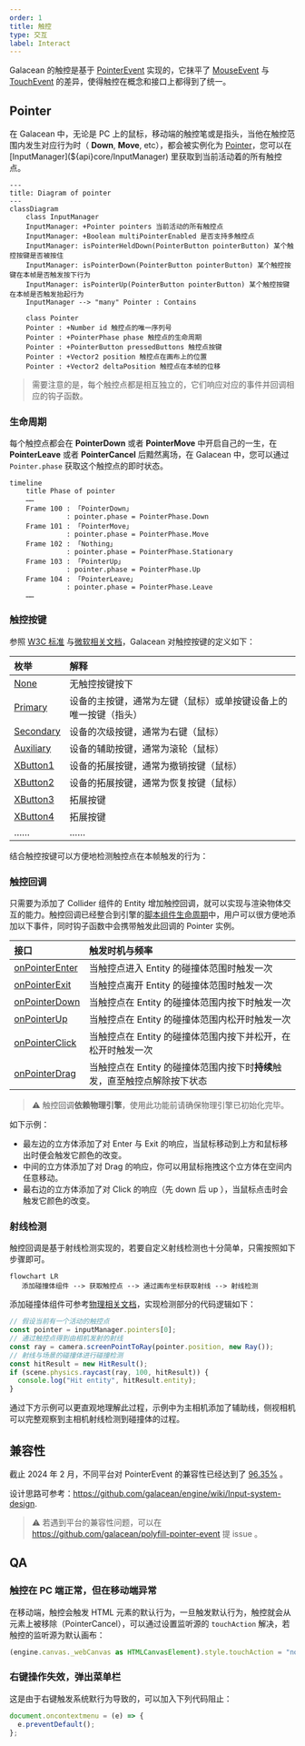 ```yaml
---
order: 1
title: 触控
type: 交互
label: Interact
---
```


Galacean 的触控是基于 [PointerEvent](https://www.w3.org/TR/pointerevents3/) 实现的，它抹平了 [MouseEvent](https://developer.mozilla.org/zh-CN/docs/Web/API/MouseEvent) 与 [TouchEvent](https://developer.mozilla.org/zh-CN/docs/Web/API/TouchEvent) 的差异，使得触控在概念和接口上都得到了统一。

## Pointer

在 Galacean 中，无论是 PC 上的鼠标，移动端的触控笔或是指头，当他在触控范围内发生对应行为时（ **Down**, **Move**, etc），都会被实例化为 [Pointer](${api}core/Pointer)，您可以在 [InputManager](${api}core/InputManager) 里获取到当前活动着的所有触控点。

```mermaid
---
title: Diagram of pointer
---
classDiagram
    class InputManager
    InputManager: +Pointer pointers 当前活动的所有触控点
    InputManager: +Boolean multiPointerEnabled 是否支持多触控点
    InputManager: isPointerHeldDown(PointerButton pointerButton) 某个触控按键是否被按住
    InputManager: isPointerDown(PointerButton pointerButton) 某个触控按键在本帧是否触发按下行为
    InputManager: isPointerUp(PointerButton pointerButton) 某个触控按键在本帧是否触发抬起行为
    InputManager --> "many" Pointer : Contains

    class Pointer
    Pointer : +Number id 触控点的唯一序列号
    Pointer : +PointerPhase phase 触控点的生命周期
    Pointer : +PointerButton pressedButtons 触控点按键
    Pointer : +Vector2 position 触控点在画布上的位置
    Pointer : +Vector2 deltaPosition 触控点在本帧的位移
```

> 需要注意的是，每个触控点都是相互独立的，它们响应对应的事件并回调相应的钩子函数。

### 生命周期

每个触控点都会在 **PointerDown** 或者 **PointerMove** 中开启自己的一生，在 **PointerLeave** 或者 **PointerCancel** 后黯然离场，在 Galacean 中，您可以通过 `Pointer.phase` 获取这个触控点的即时状态。

```mermaid
timeline
    title Phase of pointer
    ……
    Frame 100 : 「PointerDown」
              : pointer.phase = PointerPhase.Down
    Frame 101 : 「PointerMove」
              : pointer.phase = PointerPhase.Move
    Frame 102 : 「Nothing」
              : pointer.phase = PointerPhase.Stationary
    Frame 103 : 「PointerUp」
              : pointer.phase = PointerPhase.Up
    Frame 104 : 「PointerLeave」
              : pointer.phase = PointerPhase.Leave
    ……
```

<playground src="input-log.ts"></playground>

### 触控按键

参照 [W3C 标准](https://www.w3.org/TR/uievents/#dom-mouseevent-button) 与[微软相关文档](https://learn.microsoft.com/en-us/dotnet/api/system.windows.input.mousebutton?view=windowsdesktop-6.0)，Galacean 对触控按键的定义如下：

| 枚举                                            | 解释                                                             |
| :---------------------------------------------- | :--------------------------------------------------------------- |
| [None](${api}core/PointerButton#None)           | 无触控按键按下                                                   |
| [Primary](${api}core/PointerButton#Primary)     | 设备的主按键，通常为左键（鼠标）或单按键设备上的唯一按键（指头） |
| [Secondary](${api}core/PointerButton#Secondary) | 设备的次级按键，通常为右键（鼠标）                               |
| [Auxiliary](${api}core/PointerButton#Auxiliary) | 设备的辅助按键，通常为滚轮（鼠标）                               |
| [XButton1](${api}core/PointerButton#XButton1)   | 设备的拓展按键，通常为撤销按键（鼠标）                           |
| [XButton2](${api}core/PointerButton#XButton2)   | 设备的拓展按键，通常为恢复按键（鼠标）                           |
| [XButton3](${api}core/PointerButton#XButton3)   | 拓展按键                                                         |
| [XButton4](${api}core/PointerButton#XButton4)   | 拓展按键                                                         |
| ……                                              | ……                                                               |

结合触控按键可以方便地检测触控点在本帧触发的行为：

<playground src="input-pointerButton.ts"></playground>

### 触控回调

只需要为添加了 Collider 组件的 Entity 增加触控回调，就可以实现与渲染物体交互的能力。触控回调已经整合到引擎的[脚本组件生命周期](${docs}script#组件生命周期函数)中，用户可以很方便地添加以下事件，同时钩子函数中会携带触发此回调的 Pointer 实例。

| 接口                                               | 触发时机与频率                                                             |
| :------------------------------------------------- | :------------------------------------------------------------------------- |
| [onPointerEnter](${api}core/Script#onPointerEnter) | 当触控点进入 Entity 的碰撞体范围时触发一次                                 |
| [onPointerExit](${api}core/Script#onPointerExit)   | 当触控点离开 Entity 的碰撞体范围时触发一次                                 |
| [onPointerDown](${api}core/Script#onPointerDown)   | 当触控点在 Entity 的碰撞体范围内按下时触发一次                             |
| [onPointerUp](${api}core/Script#onPointerUp)       | 当触控点在 Entity 的碰撞体范围内松开时触发一次                             |
| [onPointerClick](${api}core/Script#onPointerClick) | 当触控点在 Entity 的碰撞体范围内按下并松开，在松开时触发一次               |
| [onPointerDrag](${api}core/Script#onPointerDrag)   | 当触控点在 Entity 的碰撞体范围内按下时**持续**触发，直至触控点解除按下状态 |

> ⚠️ 触控回调**依赖物理引擎**，使用此功能前请确保物理引擎已初始化完毕。

如下示例：

- 最左边的立方体添加了对 Enter 与 Exit 的响应，当鼠标移动到上方和鼠标移出时便会触发它颜色的改变。
- 中间的立方体添加了对 Drag 的响应，你可以用鼠标拖拽这个立方体在空间内任意移动。
- 最右边的立方体添加了对 Click 的响应（先 down 后 up ），当鼠标点击时会触发它颜色的改变。

<playground src="input-pointer.ts"></playground>

### 射线检测

触控回调是基于射线检测实现的，若要自定义射线检测也十分简单，只需按照如下步骤即可。

```mermaid
flowchart LR
   添加碰撞体组件 --> 获取触控点 --> 通过画布坐标获取射线 --> 射线检测
```

添加碰撞体组件可参考[物理相关文档](${docs}physics-collider)，实现检测部分的代码逻辑如下：

```typescript
// 假设当前有一个活动的触控点
const pointer = inputManager.pointers[0];
// 通过触控点得到由相机发射的射线
const ray = camera.screenPointToRay(pointer.position, new Ray());
// 射线与场景的碰撞体进行碰撞检测
const hitResult = new HitResult();
if (scene.physics.raycast(ray, 100, hitResult)) {
  console.log("Hit entity", hitResult.entity);
}
```

通过下方示例可以更直观地理解此过程，示例中为主相机添加了辅助线，侧视相机可以完整观察到主相机射线检测到碰撞体的过程。

<playground src="input-pointerRaycast.ts"></playground>

## 兼容性

截止 2024 年 2 月，不同平台对 PointerEvent 的兼容性已经达到了 [96.35%](https://caniuse.com/?search=PointerEvent) 。

设计思路可参考：https://github.com/galacean/engine/wiki/Input-system-design.

> ⚠️ 若遇到平台的兼容性问题，可以在 https://github.com/galacean/polyfill-pointer-event 提 issue 。

## QA

### 触控在 PC 端正常，但在移动端异常

在移动端，触控会触发 HTML 元素的默认行为，一旦触发默认行为，触控就会从元素上被移除（PointerCancel），可以通过设置监听源的 `touchAction` 解决，若触控的监听源为默认画布：

```typescript
(engine.canvas._webCanvas as HTMLCanvasElement).style.touchAction = "none";
```

### 右键操作失效，弹出菜单栏

这是由于右键触发系统默行为导致的，可以加入下列代码阻止：

```typescript
document.oncontextmenu = (e) => {
  e.preventDefault();
};
```
